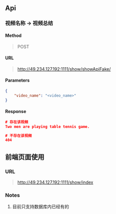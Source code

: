 ## Api

### 视频名称 -> 视频总结

#### Method

> POST

#### URL

> http://49.234.127.192:1111/show/showApiFake/

#### Parameters

```json
{
    "video_name": "<video_name>"
}
```

#### Response

```json
# 存在该视频
Two men are playing table tennis game.

# 不存在该视频
404
```



## 前端页面使用

### URL

> http://49.234.127.192:1111/show/index

### Notes

1. 目前只支持数据库内已经有的